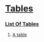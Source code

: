# [Tables](#tables)

  
### [List Of Tables](#list-of-tables)  
  
1.  [A table][1]  


[1]: http://localhost/sub-1/document.md#a-table "A table"
